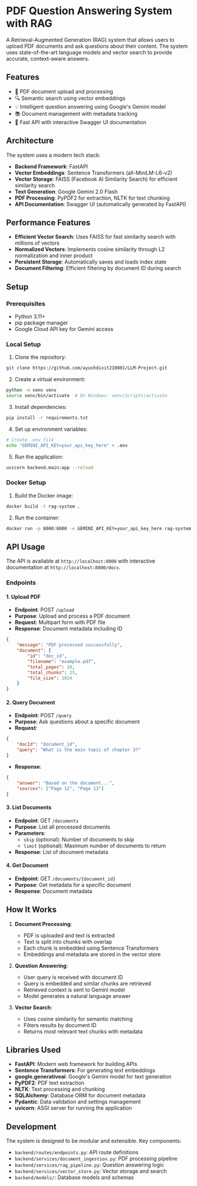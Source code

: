 # PDF Question Answering System with RAG

A Retrieval-Augmented Generation (RAG) system that allows users to upload PDF documents and ask questions about their content. The system uses state-of-the-art language models and vector search to provide accurate, context-aware answers.

## Features

- 📄 PDF document upload and processing
- 🔍 Semantic search using vector embeddings
- 💡 Intelligent question answering using Google's Gemini model
- 📚 Document management with metadata tracking
- 🚀 Fast API with interactive Swagger UI documentation

## Architecture

The system uses a modern tech stack:

- **Backend Framework**: FastAPI
- **Vector Embeddings**: Sentence Transformers (all-MiniLM-L6-v2)
- **Vector Storage**: FAISS (Facebook AI Similarity Search) for efficient similarity search
- **Text Generation**: Google Gemini 2.0 Flash
- **PDF Processing**: PyPDF2 for extraction, NLTK for text chunking
- **API Documentation**: Swagger UI (automatically generated by FastAPI)

## Performance Features

- **Efficient Vector Search**: Uses FAISS for fast similarity search with millions of vectors
- **Normalized Vectors**: Implements cosine similarity through L2 normalization and inner product
- **Persistent Storage**: Automatically saves and loads index state
- **Document Filtering**: Efficient filtering by document ID during search

## Setup

### Prerequisites

- Python 3.11+
- pip package manager
- Google Cloud API key for Gemini access

### Local Setup

1. Clone the repository:
```bash
git clone https://github.com/ayushdixit210801/LLM-Project.git
```

2. Create a virtual environment:
```bash
python -m venv venv
source venv/bin/activate  # On Windows: venv\Scripts\activate
```

3. Install dependencies:
```bash
pip install -r requirements.txt
```

4. Set up environment variables:
```bash
# Create .env file
echo "GEMINI_API_KEY=your_api_key_here" > .env
```

5. Run the application:
```bash
uvicorn backend.main:app --reload
```

### Docker Setup

1. Build the Docker image:
```bash
docker build -t rag-system .
```

2. Run the container:
```bash
docker run -p 8000:8000 -e GEMINI_API_KEY=your_api_key_here rag-system
```

## API Usage

The API is available at `http://localhost:8000` with interactive documentation at `http://localhost:8000/docs`.

### Endpoints

#### 1. Upload PDF
- **Endpoint**: POST `/upload`
- **Purpose**: Upload and process a PDF document
- **Request**: Multipart form with PDF file
- **Response**: Document metadata including ID
```json
{
    "message": "PDF processed successfully",
    "document": {
        "id": "doc_id",
        "filename": "example.pdf",
        "total_pages": 10,
        "total_chunks": 25,
        "file_size": 1024
    }
}
```

#### 2. Query Document
- **Endpoint**: POST `/query`
- **Purpose**: Ask questions about a specific document
- **Request**:
```json
{
    "docId": "document_id",
    "query": "What is the main topic of chapter 3?"
}
```
- **Response**:
```json
{
    "answer": "Based on the document...",
    "sources": ["Page 12", "Page 13"]
}
```

#### 3. List Documents
- **Endpoint**: GET `/documents`
- **Purpose**: List all processed documents
- **Parameters**: 
  - `skip` (optional): Number of documents to skip
  - `limit` (optional): Maximum number of documents to return
- **Response**: List of document metadata

#### 4. Get Document
- **Endpoint**: GET `/documents/{document_id}`
- **Purpose**: Get metadata for a specific document
- **Response**: Document metadata

## How It Works

1. **Document Processing**:
   - PDF is uploaded and text is extracted
   - Text is split into chunks with overlap
   - Each chunk is embedded using Sentence Transformers
   - Embeddings and metadata are stored in the vector store

2. **Question Answering**:
   - User query is received with document ID
   - Query is embedded and similar chunks are retrieved
   - Retrieved context is sent to Gemini model
   - Model generates a natural language answer

3. **Vector Search**:
   - Uses cosine similarity for semantic matching
   - Filters results by document ID
   - Returns most relevant text chunks with metadata

## Libraries Used

- **FastAPI**: Modern web framework for building APIs
- **Sentence Transformers**: For generating text embeddings
- **google.generativeai**: Google's Gemini model for text generation
- **PyPDF2**: PDF text extraction
- **NLTK**: Text processing and chunking
- **SQLAlchemy**: Database ORM for document metadata
- **Pydantic**: Data validation and settings management
- **uvicorn**: ASGI server for running the application

## Development

The system is designed to be modular and extensible. Key components:

- `backend/routes/endpoints.py`: API route definitions
- `backend/services/document_ingestion.py`: PDF processing pipeline
- `backend/services/rag_pipeline.py`: Question answering logic
- `backend/services/vector_store.py`: Vector storage and search
- `backend/models/`: Database models and schemas